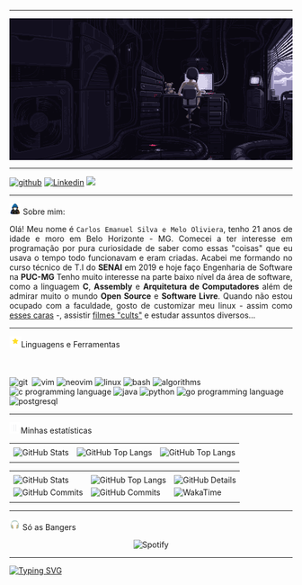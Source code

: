 <!-- Header --> 
----

<div>
  <img align="Center" alt="Header" src="https://github.com/x86-carlos/x86-carlos/blob/main/img/sel-banner.gif">
</div>

----

<!-- Redes e Contatos -->
<div>
  <a href="https://github.com/x86-carlos" target="_blank"><img alt="github" src="https://img.shields.io/badge/GitHub-100000?style=for-the-badge&logo=github&logoColor=white"/></a>
  <a href="https://www.linkedin.com/in/carlosolvr/" target="_blank"><img alt="Linkedin" src="https://img.shields.io/badge/LinkedIn-0077B5?style=for-the-badge&logo=linkedin&logoColor=white"/></a>
  <a href = "mailto:carlos.olvr32@gmail.com"><img src="https://img.shields.io/badge/-Gmail-%23333?style=for-the-badge&logo=gmail&logoColor=white" target="_blank"></a>
</div>

----

<!-- Sobre mim -->
<img height="20" alt="GIF" src="https://github.com/x86-carlos/x86-carlos/blob/main/img/hacker.gif"> Sobre mim:

<div align="justify">
  <p>Olá! Meu nome é <code>Carlos Emanuel Silva e Melo Oliviera</code>, tenho 21 anos de idade e moro em Belo Horizonte - MG. Comecei a ter interesse em programação por pura curiosidade de saber como essas "coisas" que eu usava o tempo todo funcionavam e eram criadas. Acabei me formando no curso técnico de T.I do <b>SENAI</b> em 2019 e hoje faço Engenharia de Software na <b>PUC-MG</b> Tenho muito interesse na parte baixo nível da área de software, como a linguagem <b>C</b>, <b>Assembly</b> e <b>Arquitetura de Computadores</b> além de admirar muito o mundo <b>Open Source</b> e <b>Software Livre</b>. Quando não estou ocupado com a faculdade, gosto de customizar meu linux - assim como <a href="https://www.reddit.com/r/unixporn/">esses caras</a> -, assistir <a href="https://letterboxd.com/CsOliveira/">filmes "cults"</a> e estudar assuntos diversos...</p> 
</div>

---

<!-- Linguagens e ferramentas -->
<img height="20" alt="GIF" src="https://github.com/x86-carlos/x86-carlos/blob/main/img/star.gif"/>Linguagens e Ferramentas
<div>
  <img height="50" alt="git" src="https://cdn.jsdelivr.net/gh/devicons/devicon@latest/icons/git/git-plain-wordmark.svg" />
  <img height="50 alt="github""src="https://cdn.jsdelivr.net/gh/devicons/devicon@latest/icons/github/github-original.svg" />
  <img height="50" alt="vim" src="https://cdn.jsdelivr.net/gh/devicons/devicon@latest/icons/vim/vim-original.svg" />
  <img height="50" alt="neovim" src="https://cdn.jsdelivr.net/gh/devicons/devicon@latest/icons/neovim/neovim-original.svg" />
  <img height="50" alt="linux" src="https://cdn.jsdelivr.net/gh/devicons/devicon@latest/icons/linux/linux-original.svg" />
  <img height="50" alt="bash" src="https://cdn.jsdelivr.net/gh/devicons/devicon@latest/icons/bash/bash-original.svg" />
  <img height="50" alt="algorithms" src="https://cdn.jsdelivr.net/gh/devicons/devicon@latest/icons/thealgorithms/thealgorithms-original.svg" />
  <img height="50" alt="c programming language" src="https://cdn.jsdelivr.net/gh/devicons/devicon@latest/icons/c/c-original.svg" />
  <img height="50" alt="java" src="https://cdn.jsdelivr.net/gh/devicons/devicon@latest/icons/java/java-original.svg" />
  <img height="50" alt="python" src="https://cdn.jsdelivr.net/gh/devicons/devicon@latest/icons/python/python-original.svg" />
  <img height="50" alt="go programming language" src="https://cdn.jsdelivr.net/gh/devicons/devicon@latest/icons/go/go-original.svg" />
  <img height="50" alt="postgresql" src="https://cdn.jsdelivr.net/gh/devicons/devicon@latest/icons/postgresql/postgresql-original.svg" />        
</div>

----

<!-- Estatísticas do github -->

<img height="20" alt="GIF" src="https://github.com/x86-carlos/x86-carlos/blob/main/img/graphic.webp"/>Minhas estatísticas
<div>
  <table>
    <tr>
      <td align="center" colspan="3"></td>
    </tr>
    <tr>
      <td>
        <img alt="GitHub Stats" src="https://github-readme-stats.vercel.app/api?username=x86-carlos&show=reviews,discussions_started,discussions_answered,prs_merged,prs_merged_percentage&rank_icon=percentile&theme=radical&locale=pt-br&card_width=480"/>
      </td>
      <td>
         <img alt="GitHub Top Langs" src="https://github-readme-stats.vercel.app/api/top-langs/?username=x86-carlos&theme=radical&locale=pt-br&langs_count=7"/>
      </td>
      <td>
        <img alt="GitHub Top Langs" src="https://github-readme-stats.vercel.app/api/top-langs/?username=x86-carlos&layout=pie&theme=radical&locale=pt-br"/>
      </td>
    </tr>
    <tr>
      <td align="center" colspan="3"></td>
    </tr>
  </table>
  <table>
    <tr>
      <td align="center" colspan="3"></td>
    </tr>
    <tr>
      <td>
        <img alt="GitHub Stats" width="200px" src="http://github-profile-summary-cards.vercel.app/api/cards/stats?username=x86-carlos&theme=radical"/>
      </td>
      <td>
        <img alt="GitHub Top Langs" width="200px" src="http://github-profile-summary-cards.vercel.app/api/cards/repos-per-language?username=x86-carlos&theme=radical"/>
      </td>
      <td>
        <img alt="GitHub Details" width="420px" src="http://github-profile-summary-cards.vercel.app/api/cards/profile-details?username=x86-carlos&theme=radical"/>
      </td>
    </tr>
    <tr>
      <td>
        <img alt="GitHub Commits" width="200px" src="http://github-profile-summary-cards.vercel.app/api/cards/productive-time?username=x86-carlos&theme=radical&utcOffset=8"/>
      </td>
      <td>
        <img alt="GitHub Commits" width="200px" src="http://github-profile-summary-cards.vercel.app/api/cards/most-commit-language?username=x86-carlos&theme=radical"/>
      </td>
      <td>
        <img alt="WakaTime" width="420" src="https://github-readme-stats.vercel.app/api/wakatime?username=x86_carlos&theme=radical&layout=compact"/>
      </td>
    </tr>
    <tr>
      <td align="center" colspan="3"></td>
    </tr>
  </table>
  
</div>

----

<!-- Estatisticas musicais -->
<img height="20" alt="GIF" src="https://github.com/x86-carlos/x86-carlos/blob/main/img/headphone.gif"/> Só as Bangers
<div align="center">
    <img src="https://data-card-for-spotify.herokuapp.com/api/card?user_id=yk47a3h03i48tuuj9arfapzaz" alt="Spotify"/>
</div>

----

<!-- Footer -->
<a href="https://git.io/typing-svg"><img src="https://readme-typing-svg.demolab.com?font=Fira+Code&pause=1000&color=8A00C4&width=435&lines=%2F%2FEl+Psy+Kongroo" alt="Typing SVG" /></a>


